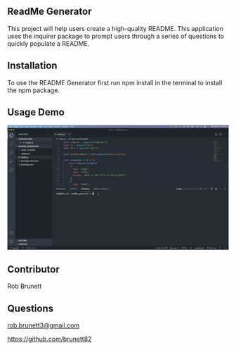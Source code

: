 ## ReadMe Generator

This project will help users create a high-quality README.  This application uses the inquirer package to prompt users through a series of questions to quickly populate a README.

## Installation

To use the README Generator first run npm install in the terminal to install the npm package.

## Usage Demo

![assets](assets/Hnet.com-image.gif)

## Contributor

Rob Brunett

## Questions

rob.brunett3@gmail.com

https://github.com/brunett82

